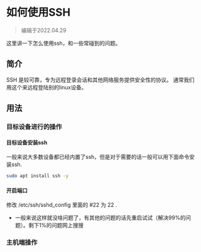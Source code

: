 # 如何使用SSH

> 编辑于2022.04.29

这里讲一下怎么使用ssh，和一些常碰到的问题。

## 简介

SSH 是较可靠，专为远程登录会话和其他网络服务提供安全性的协议。
通常我们用这个来远程登陆别的linux设备。

## 用法

### 目标设备进行的操作

#### 目标设备安装ssh

一般来说大多数设备都已经内置了ssh，但是对于需要的话一般可以用下面命令安装ssh.

```bash
sudo apt install ssh -y
```
#### 开启端口

修改 /etc/ssh/sshd_config 里面的 #22 为 22 .

- 一般来说这样就没啥问题了，有其他的问题的话先重启试试（解决99%的问题）。剩下1%的问题网上搜搜

### 主机端操作

